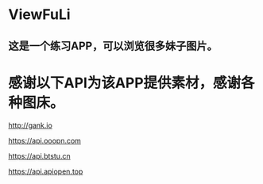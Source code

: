# ViewFuLi
 这是一个练习APP，可以浏览很多妹子图片。
---
# 感谢以下API为该APP提供素材，感谢各种图床。
http://gank.io

https://api.ooopn.com

https://api.btstu.cn

https://api.apiopen.top
